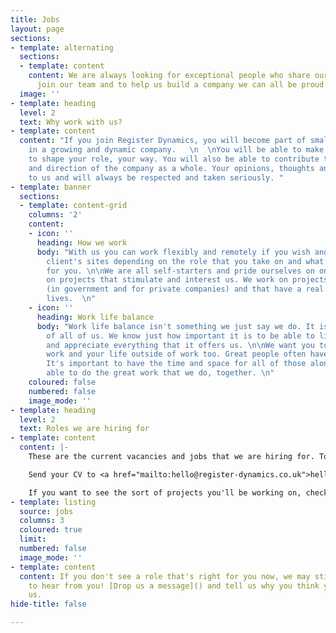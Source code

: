 ```yaml
---
title: Jobs
layout: page
sections:
- template: alternating
  sections:
  - template: content
    content: We are always looking for exceptional people who share our values, to
      join our team and to help us build a company we can all be proud of.
  image: ''
- template: heading
  level: 2
  text: Why work with us?
- template: content
  content: "If you join Register Dynamics, you will become part of small team of specialists
    in a growing and dynamic company.   \n  \nYou will be able to make your mark and
    to shape your role, your way. You will also be able to contribute to the growth
    and direction of the company as a whole. Your opinions, thoughts and ideas matter
    to us and will always be respected and taken seriously. "
- template: banner
  sections:
  - template: content-grid
    columns: '2'
    content:
    - icon: ''
      heading: How we work
      body: "With us you can work flexibly and remotely if you wish and/or at our
        client's sites depending on the role that you take on and what works best
        for you. \n\nWe are all self-starters and pride ourselves on only working
        on projects that stimulate and interest us. We work on projects that matter
        (in government and for private companies) and that have a real impact on people's
        lives.  \n"
    - icon: ''
      heading: Work life balance
      body: "Work life balance isn't something we just say we do. It is at the heart
        of all of us. We know just how important it is to be able to live your life
        and appreciate everything that it offers us. \n\nWe want you to enjoy your
        work and your life outside of work too. Great people often have many interests.
        It's important to have the time and space for all of those alongside being
        able to do the great work that we do, together. \n"
    coloured: false
    numbered: false
    image_mode: ''
- template: heading
  level: 2
  text: Roles we are hiring for
- template: content
  content: |-
    These are the current vacancies and jobs that we are hiring for. To apply simply send us your CV along with a cover letter/email telling us why you think you'd be a good fit for us and for the role.

    Send your CV to <a href="mailto:hello@register-dynamics.co.uk">hello@register-dynamics.co.uk</a> and it'll be picked up by <a href="{{ '/authors/andy-bennett' | prepend: site.baseurl }}">Andy Bennett</a> or <a href="{{ '/authors/simon-worthington' | prepend: site.baseurl }}">Simon Worthington</a>. If you've got the sort of skills and experience the role is looking for, we'll get in touch to arrange an interview in our London offce or via video call.

    If you want to see the sort of projects you'll be working on, check out <a href="{{ '/case-studies' | prepend: site.baseurl }}">the interesting work we've done</a>.
- template: listing
  source: jobs
  columns: 3
  coloured: true
  limit: 
  numbered: false
  image_mode: ''
- template: content
  content: If you don't see a role that's right for you now, we may still be excited
    to hear from you! [Drop us a message]() and tell us why you think you should join
    us.
hide-title: false

---
```

